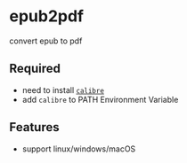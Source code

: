 # epub2pdf
convert epub to pdf

## Required

- need to install [`calibre`](https://calibre-ebook.com/download)
- add `calibre` to PATH Environment Variable


## Features
- support linux/windows/macOS